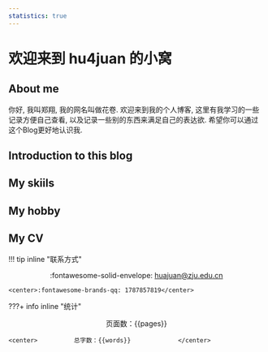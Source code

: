 ```yaml
---
statistics: true
---
```

# 欢迎来到 hu4juan 的小窝
## About me
你好, 我叫郑翔, 我的网名叫做花卷. 欢迎来到我的个人博客, 这里有我学习的一些记录方便自己查看, 以及记录一些别的东西来满足自己的表达欲. 希望你可以通过这个Blog更好地认识我.
## Introduction to this blog
## My skiils
## My hobby
## My CV
!!! tip inline "联系方式"
    <center>:fontawesome-solid-envelope: [huajuan@zju.edu.cn](huajuan@zju.edu.cn)</center>
    
    <center>:fontawesome-brands-qq: 1787857819</center>

???+ info inline "统计"
    <center>          页面数：{{pages}}         </center>
    
    <center>          总字数：{{words}}             </center>